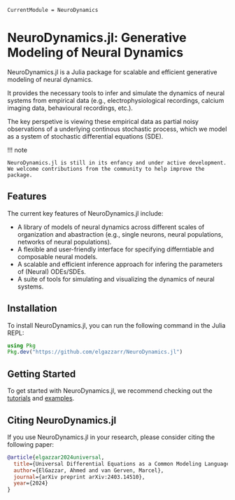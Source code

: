 ```@meta
CurrentModule = NeuroDynamics
```

# NeuroDynamics.jl: Generative Modeling of Neural Dynamics


NeuroDynamics.jl is a Julia package for scalable and efficient generative modeling of neural dynamics. 

It provides the necessary tools to infer and simulate the dynamics of neural systems from empirical data (e.g., electrophysiological recordings, calcium imaging data, behavioural recordings, etc.).

The key perspetive is viewing these empirical data as partial noisy observations of a underlying continous stochastic process, which we model as a system of stochastic differential equations (SDE).


!!! note

    NeuroDynamics.jl is still in its enfancy and under active development. 
    We welcome contributions from the community to help improve the package.

## Features

The current key features of NeuroDynamics.jl include:
- A library of models of neural dynamics across different scales of organization and abastraction (e.g., single neurons, neural populations, networks of neural populations).
- A flexible and user-friendly interface for specifying differntiable and composable neural models.
- A scalable and efficient inference approach for infering the parameters of (Neural) ODEs/SDEs. 
- A suite of tools for simulating and visualizing the dynamics of neural systems. 

## Installation

To install NeuroDynamics.jl, you can run the following command in the Julia REPL:

```julia
using Pkg
Pkg.dev("https://github.com/elgazzarr/NeuroDynamics.jl")
```

## Getting Started

To get started with NeuroDynamics.jl, we recommend checking out the [tutorials](https://neurodynamicsjl.github.io/NeuroDynamics.jl/dev/tutorials/) and [examples](https://neurodynamicsjl.github.io/NeuroDynamics.jl/dev/examples/).

## Citing NeuroDynamics.jl

If you use NeuroDynamics.jl in your research, please consider citing the following paper:

```bibtex
@article{elgazzar2024universal,
  title={Universal Differential Equations as a Common Modeling Language for Neuroscience},
  author={ElGazzar, Ahmed and van Gerven, Marcel},
  journal={arXiv preprint arXiv:2403.14510},
  year={2024}
}
```